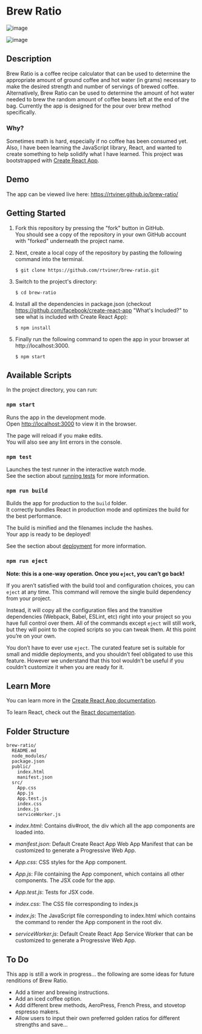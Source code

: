 # Brew Ratio

![image](https://user-images.githubusercontent.com/34410968/54786919-c5d75000-4bef-11e9-95b6-76469b0964e8.png "Calculating ingredients needed for desired servings")

![image](https://user-images.githubusercontent.com/34410968/54786856-94f71b00-4bef-11e9-9c97-cad7fb72ae79.png "Calculating water needed and serving possible with coffee amount left")

## Description

Brew Ratio is a coffee recipe calculator that can be used to determine the appropriate amount of ground coffee and hot water (in grams) necessary to make the desired strength and number of servings of brewed coffee.  Alternatively, Brew Ratio can be used to determine the amount of hot water needed to brew the random amount of coffee beans left at the end of the bag.  Currently the app is designed for the pour over brew method specifically.

### Why?  
Sometimes math is hard, especially if no coffee has been consumed yet.  Also, I have been learning the JavaScript library, React, and wanted to create something to help solidify what I have learned.
This project was bootstrapped with [Create React App](https://github.com/facebook/create-react-app).

## Demo

The app can be viewed live here: https://rtviner.github.io/brew-ratio/

## Getting Started

1. Fork this repository by pressing the "fork" button in GitHub.  
You should see a copy of the repository in your own GitHub account with "forked" underneath the project name.

2. Next, create a local copy of the repository by pasting the following command into the terminal.

    ```$ git clone https://github.com/rtviner/brew-ratio.git```

3. Switch to the project's directory:

    ```$ cd brew-ratio```

4. Install all the dependencies in package.json (checkout https://github.com/facebook/create-react-app "What's Included?" to see what is included with Create React App):

    ```$ npm install```

5. Finally run the following command to open the app in your browser at http://localhost:3000.

    ```$ npm start```

## Available Scripts

In the project directory, you can run:

### `npm start`

Runs the app in the development mode.<br>
Open [http://localhost:3000](http://localhost:3000) to view it in the browser.

The page will reload if you make edits.<br>
You will also see any lint errors in the console.

### `npm test`

Launches the test runner in the interactive watch mode.<br>
See the section about [running tests](https://facebook.github.io/create-react-app/docs/running-tests) for more information.

### `npm run build`

Builds the app for production to the `build` folder.<br>
It correctly bundles React in production mode and optimizes the build for the best performance.

The build is minified and the filenames include the hashes.<br>
Your app is ready to be deployed!

See the section about [deployment](https://facebook.github.io/create-react-app/docs/deployment) for more information.

### `npm run eject`

**Note: this is a one-way operation. Once you `eject`, you can’t go back!**

If you aren’t satisfied with the build tool and configuration choices, you can `eject` at any time. This command will remove the single build dependency from your project.

Instead, it will copy all the configuration files and the transitive dependencies (Webpack, Babel, ESLint, etc) right into your project so you have full control over them. All of the commands except `eject` will still work, but they will point to the copied scripts so you can tweak them. At this point you’re on your own.

You don’t have to ever use `eject`. The curated feature set is suitable for small and middle deployments, and you shouldn’t feel obligated to use this feature. However we understand that this tool wouldn’t be useful if you couldn’t customize it when you are ready for it.

## Learn More

You can learn more in the [Create React App documentation](https://facebook.github.io/create-react-app/docs/getting-started).

To learn React, check out the [React documentation](https://reactjs.org/).

## Folder Structure

```
brew-ratio/
  README.md
  node_modules/
  package.json
  public/
    index.html
    manifest.json
  src/
    App.css
    App.js
    App.test.js
    index.css
    index.js
 	serviceWorker.js
 ```
+ *index.html*: Contains div#root, the div which all the app components are loaded into.
+ *manifest.json*: Default Create React App Web App Manifest that can be customized to generate a Progressive Web App.

+ *App.css*: CSS styles for the App component.
+ *App.js*: File containing the App component, which contains all other components.  The JSX code for the app.
+ *App.test.js*: Tests for JSX code.
+ *index.css*: The CSS file corresponding to index.js
+ *index.js*: The JavaScript file corresponding to index.html which contains the command to render the App component in the root div.
+ *serviceWorker.js*: Default Create React App Service Worker that can be customized to generate a Progressive Web App.

## To Do

This app is still a work in progress... the following are some ideas for future renditions of Brew Ratio.
- Add a timer and brewing instructions.
- Add an iced coffee option.
- Add different brew methods, AeroPress, French Press, and stovetop espresso makers.
- Allow users to input their own preferred golden ratios for different strengths and save...





